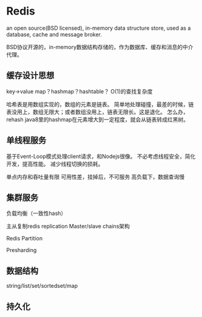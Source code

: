 # Redis
an open source(BSD licensed), in-memory data structure store, used as a database, cache and message broker.

BSD协议开源的，in-memory数据结构存储的，作为数据库、缓存和消息的中介代理。

## 缓存设计思想
key->value
map？hashmap？hashtable？
O(1)的查找复杂度

哈希表是用数组实现的，数组的元素是链表。
简单地处理碰撞，最差的时候，链表没用上，数组无限大；或者数组没用上，链表无限长。这是退化。
怎么办，rehash
java8里的hashmap在元素增大到一定程度，就会从链表转成红黑树。


## 单线程服务
基于Event-Loop模式处理client请求，和Nodejs很像。
不必考虑线程安全，简化开发，提高性能。
减少线程切换的损耗。

单点内存和吞吐量有限
可用性差，挂掉后，不可服务
高负载下，数据查询慢

## 集群服务
负载均衡（一致性hash）

主从复制redis replication
Master/slave chains架构

Redis Partition

Presharding

## 数据结构
string/list/set/sortedset/map

## 持久化